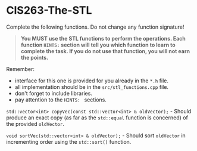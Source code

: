 # CIS263-The-STL

Complete the following functions.  Do not change any function signature!

> **You MUST use the STL functions to perform the operations.  Each function ```HINTS:``` section will tell you which function to learn to complete the task.  If you do not use that function, you will not earn the points.**

Remember:

- interface for this one is provided for you already in the ```*.h``` file.
- all implementation should be in the ```src/stl_functions.cpp``` file.
- don't forget to include libraries.
- pay attention to the ```HINTS: ``` sections.

```std::vector<int> copyVec(const std::vector<int> & oldVector);``` - Should produce an exact copy (as far as the ```std::equal``` function is concerned) of the provided ```oldVector```.

```void sortVec(std::vector<int> & oldVector);``` - Should sort ```oldVector``` in incrementing order using the ```std::sort()``` function.
